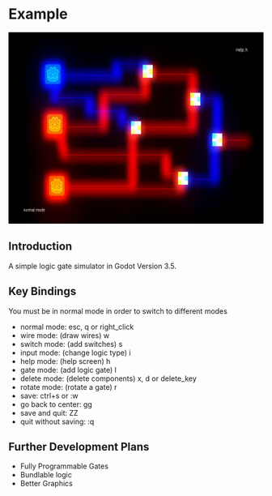 # Example

<p align="center">
    <img src="./logic_example.gif">
</p>

<!--# Pages-->

<!--[Airport Heist Webpage](https://Aki78.pythonanywhere.com/Home)-->

<!--[Presentation slides](https://docs.google.com/presentation/d/1KQzT6HgW3f3YZGUjU3Hmdlt3Ok5fKIw4FlIvdmF3t5Y/edit#slide=id.g166b1584af2_14_1)-->

<!--## Contents-->
<!--[Introduction](#introduction)-->

<!--- [Abstract](#abstract)-->
<!--- [Introduction](#introduction)-->

<!--[Current State](#current-state)-->

<!--[Vision](#vision)-->

<!--- [Backstory](#backstory)-->
<!--- [Setting](#setting)-->
<!--- [Objective](#objective)-->

<!--[Functional Requirements](#functional-requirements)-->

<!--- [How the game works](#how-the-game-works)-->
<!--- [Decision Tree](#decision-tree)-->
<!--- [Project Diagram](#project-diagram)-->

<!--[Quality Requirements](#quality-requirements)-->

<!--- [Preliminary Requirements](#software-1-preliminary-requirements)-->
<!--- [Final Requirements](#software-2-final-requirements)-->
<!--- [Further Development Ideas](#further-development-ideas)-->

<!--[Project information](#project-info)-->
## Introduction
A simple logic gate simulator in Godot Version 3.5.

## Key Bindings
You must be in normal mode in order to switch to different modes

* normal mode: esc, q or right\_click
* wire mode: (draw wires) w
* switch mode: (add switches) s
* input mode: (change logic type) i
* help mode: (help screen) h
* gate mode: (add logic gate) l
* delete mode: (delete components) x, d or delete\_key
* rotate mode: (rotate a gate) r
* save: ctrl+s or :w
* go back to center: gg
* save and quit: ZZ
* quit without saving: :q




<!--[Back to top](#airport-heist)-->

<!--## Current State-->

<!--Our game and website are currently fully functional. -->
<!--Website features:-->

<!--* create a profile(stores user data in database)-->
<!--* log in and out of their profile(calls upon database)-->
<!--* compete against other users for the highest score(update player's info in the database)-->
<!--* view top ten highest scores(calls on database)-->
<!--* view a tutorial on how to play-->
<!--* view live weather in cities they may be flying to in the game-->
<!--* view details about development team and contact-->

<!--[Back to top](#airport-heist)-->

<!--## Vision-->

<!--### Backstory-->

<!--You are a master thief, captured by the Finnish authorities on the minor charge of jaywalking.-->
<!--They have no idea of your true genius though and neglect to watch over you properly.-->
<!--You make a daring, yet surprisingly easy escape from Jokela Prison and are now on the run!-->
<!--You need to get out of Finland A.S.A.P though as the finnish authorities will stop at nothing to bring you to justice.-->

<!--Due to your expert skills you are able to steal 5,000€ from the Alepa at Helsinki Airport and commandeer a small plane.-->
<!--The police, however, have been alerted of your activities and are hot on your tail.-->
<!--Make it to the extraction point in portugal before interpol finds you!-->

<!--### Setting-->

<!--Airport Heist is set in present-day Europe.-->

<!--### Objective-->

<!--Your mission is to get to your extraction team, who are waiting for you in portugal, so they can smuggle you out of the EU.-->

<!--[Back to top](#airport-heist)-->

<!--## Functional Requirements-->

<!--### How the game works-->

<!--Airport Heist is a single player game, where the main character aims to make it to the destination airport, before they are captured or their money runs out.-->

<!--The main character starts the game with 5000€. Each flight cost money based on how long the flight is. Money is equal -->
<!--to points, so when the player reaches portugal their score is equal to how much money they have left. In order to -->
<!--get more money, and therefore points, players may choose to steal.-->

<!--#### Travel-->

<!--The main character starts in Helsinki, Finland and must end up in Portugal. Due to the size of the plane's fuel tank-->
<!--flights are limited to 800km. Players are shown the airports, with-in their 800km travel range, on a map. They must-->
<!--decide their flight path themselves.-->

<!--#### Evading Capture-->

<!--Players can see in which city interpol is and must avoid flying to the same airport. Interpol moves from airport-->
<!--to airport at random and in real time. Players must make their decisions quickly. The game is over if interpol lands -->
<!--in the same airport as the player.-->

<!--#### Stealing -->

<!--Stealing is done after a player arrives at a new airport. By clicking on the current airport after arriving at it, the player starts a mini-game. -->

<!--By winning the mini game the player will win extra money. Interpol is still moving live as the user plays, so keep an eye on them.-->

<!--If the player loses the mini game, there will be no reward, but instead an extra interpol will appear. Each time the player loses a mini game, a new interpol will spawn. The more interpol moving around the hard it will be to get to your extraction point in portugal.-->

<!--[Back to top](#airport-heist)-->

<!--### Decision Tree-->

<!--The decision tree below show all possible decisions the player can make and the benefits of each.-->


<!--[Back to top](#airport-heist)-->

<!--### Project Diagram-->

<!--This diagram shows how our different files interact with each other. At the moment we are using Godot, a game-->
<!--engine to run our game, python to run our backend, react for our website and SQL to store the game's data.-->

<!--[Back to top](#airport-heist)-->

<!--## Quality Requirements-->

<!--#### Software 1 Preliminary Requirements-->

<!--All helper functions created were ran through pytest to ensure proper working order.-->
<!--The database was cut down, to remove a lot of unnecessary information and to make calling upon the database faster.-->

<!--#### Software 2 Final Requirements-->
<!--All API endpoints were tested with insomnia to insure proper working order. This means we learnt new software and got an idea of industry standard tecniques. React was used to improve future development options for our website. This was not a requirement but was something our team felt would be a great learning oppertunity. -->

<!--The biggest coding challenge we faced this period was getting our user login details working. This required coding from Python, React and SQL. And then connecting all this programs together. This challenge was again not a requirement but one we set for ourselves. -->

<!--All components of the game are uploaded to Python Anywhere server. This means our game is accessible to anyone anywhere. This also gave us a great understanding of how different systems interact with each other and what is possible with different servers. Many servers were tested, but failed due to compatibility issues.-->


## Further Development Plans

* Fully Programmable Gates
* Bundlable logic
* Better Graphics

<!--[Back to top](#airport-heist)-->

<!--## Project Info-->

<!--[Project Requirements GitHub](https://github.com/vesavvo/Python_Ohjelmistoteema/tree/main/English/Project)-->

